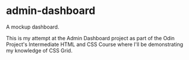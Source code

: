 # admin-dashboard

A mockup dashboard.

This is my attempt at the Admin Dashboard project as part of the Odin Project's Intermediate HTML and CSS Course where I'll be demonstrating my knowledge of CSS Grid.